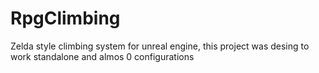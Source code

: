 # RpgClimbing
Zelda style climbing system for unreal engine, this project was desing to work standalone and almos 0 configurations
